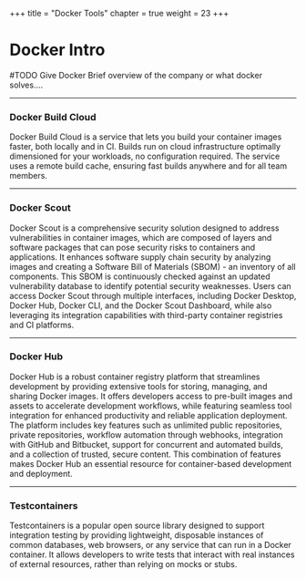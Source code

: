 +++
title = "Docker Tools"
chapter = true
weight = 23
+++

# Docker Intro

#TODO Give Docker Brief overview of the company or what docker solves....

---


### Docker Build Cloud
Docker Build Cloud is a service that lets you build your container images faster, both locally and in CI. Builds run on cloud infrastructure optimally dimensioned for your workloads, no configuration required. The service uses a remote build cache, ensuring fast builds anywhere and for all team members.

---

### Docker Scout
Docker Scout is a comprehensive security solution designed to address vulnerabilities in container images, which are composed of layers and software packages that can pose security risks to containers and applications. It enhances software supply chain security by analyzing images and creating a Software Bill of Materials (SBOM) - an inventory of all components. This SBOM is continuously checked against an updated vulnerability database to identify potential security weaknesses. Users can access Docker Scout through multiple interfaces, including Docker Desktop, Docker Hub, Docker CLI, and the Docker Scout Dashboard, while also leveraging its integration capabilities with third-party container registries and CI platforms.

---

### Docker Hub
Docker Hub is a robust container registry platform that streamlines development by providing extensive tools for storing, managing, and sharing Docker images. It offers developers access to pre-built images and assets to accelerate development workflows, while featuring seamless tool integration for enhanced productivity and reliable application deployment. The platform includes key features such as unlimited public repositories, private repositories, workflow automation through webhooks, integration with GitHub and Bitbucket, support for concurrent and automated builds, and a collection of trusted, secure content. This combination of features makes Docker Hub an essential resource for container-based development and deployment.

---

### Testcontainers
Testcontainers is a popular open source library designed to support integration testing by providing lightweight, disposable instances of common databases, web browsers, or any service that can run in a Docker container. It allows developers to write tests that interact with real instances of external resources, rather than relying on mocks or stubs.
